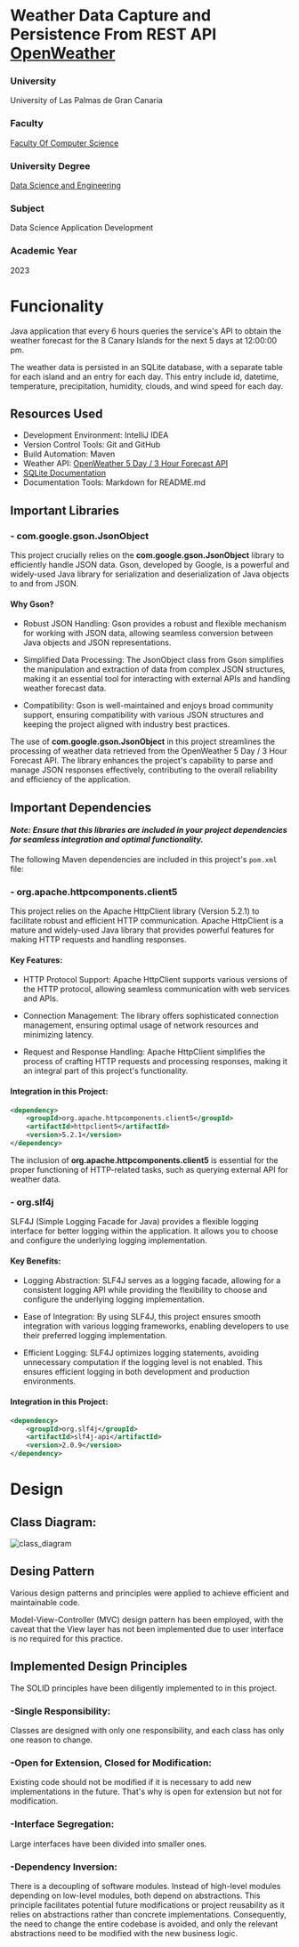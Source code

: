 # Weather Data Capture and Persistence From REST API [OpenWeather](https://openweathermap.org/api)


### University
University of Las Palmas de Gran Canaria

### Faculty
[Faculty Of Computer Science](https://www.eii.ulpgc.es/es)

### University Degree
[Data Science and Engineering](https://www.eii.ulpgc.es/es/formacion/Grado-en-Ciencia-e-Ingenieria-de-Datos)

### Subject
Data Science Application Development

### Academic Year
2023


# Funcionality

Java application that every 6 hours queries the service's API to obtain the weather forecast for the 8 Canary Islands for the next 5 days at 12:00:00 pm.

The weather data is persisted in an SQLite database, with a separate table for each island and an entry for each day. This entry include id, datetime, temperature, precipitation, humidity, clouds, and wind speed for each day.

## Resources Used
- Development Environment: IntelliJ IDEA
- Version Control Tools: Git and GitHub
- Build Automation: Maven
- Weather API: [OpenWeather 5 Day / 3 Hour Forecast API](https://openweathermap.org/forecast5)
- [SQLite Documentation](https://www.sqlite.org/docs.html)
- Documentation Tools: Markdown for README.md

## Important Libraries
### - com.google.gson.JsonObject
This project crucially relies on the __com.google.gson.JsonObject__ library to efficiently handle JSON data. Gson, developed by Google, is a powerful and widely-used Java library for serialization and deserialization of Java objects to and from JSON.

#### Why Gson?
- Robust JSON Handling: Gson provides a robust and flexible mechanism for working with JSON data, allowing seamless conversion between Java objects and JSON representations.

- Simplified Data Processing: The JsonObject class from Gson simplifies the manipulation and extraction of data from complex JSON structures, making it an essential tool for interacting with external APIs and handling weather forecast data.

- Compatibility: Gson is well-maintained and enjoys broad community support, ensuring compatibility with various JSON structures and keeping the project aligned with industry best practices.

The use of __com.google.gson.JsonObject__ in this project streamlines the processing of weather data retrieved from the OpenWeather 5 Day / 3 Hour Forecast API. The library enhances the project's capability to parse and manage JSON responses effectively, contributing to the overall reliability and efficiency of the application.


## Important Dependencies
#### *Note: Ensure that this libraries are included in your project dependencies for seamless integration and optimal functionality.*
The following Maven dependencies are included in this project's `pom.xml` file:

### - org.apache.httpcomponents.client5
This project relies on the Apache HttpClient library (Version 5.2.1) to facilitate robust and efficient HTTP communication.
Apache HttpClient is a mature and widely-used Java library that provides powerful features for making HTTP requests and handling responses.

#### Key Features:
- HTTP Protocol Support: Apache HttpClient supports various versions of the HTTP protocol, allowing seamless communication with web services and APIs.

- Connection Management: The library offers sophisticated connection management, ensuring optimal usage of network resources and minimizing latency.

- Request and Response Handling: Apache HttpClient simplifies the process of crafting HTTP requests and processing responses, making it an integral part of this project's functionality.

#### Integration in this Project:

```xml
<dependency>
    <groupId>org.apache.httpcomponents.client5</groupId>
    <artifactId>httpclient5</artifactId>
    <version>5.2.1</version>
</dependency>
```

The inclusion of __org.apache.httpcomponents.client5__ is essential for the proper functioning of HTTP-related tasks, such as querying external API for weather data.


### - org.slf4j
SLF4J (Simple Logging Facade for Java) provides a flexible logging interface for better logging within the application. It allows you to choose and configure the underlying logging implementation.

#### Key Benefits:
- Logging Abstraction: SLF4J serves as a logging facade, allowing for a consistent logging API while providing the flexibility to choose and configure the underlying logging implementation.

- Ease of Integration: By using SLF4J, this project ensures smooth integration with various logging frameworks, enabling developers to use their preferred logging implementation.

- Efficient Logging: SLF4J optimizes logging statements, avoiding unnecessary computation if the logging level is not enabled. This ensures efficient logging in both development and production environments.

#### Integration in this Project:

```xml
<dependency>
    <groupId>org.slf4j</groupId>
    <artifactId>slf4j-api</artifactId>
    <version>2.0.9</version>
</dependency>
```


# Design

## Class Diagram:
![class_diagram](/images/WeatherForecastCapturePersistence_API-Openweathermap.png)

## Desing Pattern
Various design patterns and principles were applied to achieve efficient and maintainable code.

Model-View-Controller (MVC) design pattern has been employed, with the caveat that the View layer has not been implemented due to user interface is no required for this practice.

## Implemented Design Principles
The SOLID principles have been diligently implemented to in this project.

### -Single Responsibility:
Classes are designed with only one responsibility, and each class has only one reason to change.

### -Open for Extension, Closed for Modification:
Existing code should not be modified if it is necessary to add new implementations in the future. That's why is open for extension but not for modification.

### -Interface Segregation:
Large interfaces have been divided into smaller ones.

### -Dependency Inversion:
There is a decoupling of software modules. Instead of high-level modules depending on low-level modules, both depend on abstractions. This principle facilitates potential future modifications or project reusability as it relies on abstractions rather than concrete implementations. Consequently, the need to change the entire codebase is avoided, and only the relevant abstractions need to be modified with the new business logic.

